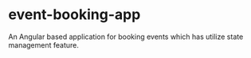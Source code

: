 # event-booking-app
An Angular based application for booking events which has utilize state management feature.

